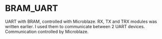 # BRAM_UART
UART with BRAM, controlled with Microblaze.
RX, TX and TRX modules was written earlier. I used them to communicate between 2 UART devices. Communication controlled by Microblaze.
